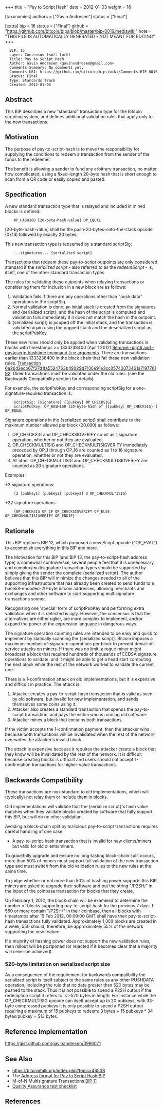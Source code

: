 
+++
title = "Pay to Script Hash"
date = 2012-01-03
weight = 16

[taxonomies]
authors = ["Gavin Andresen"]
status = ["Final"]

[extra]
bip = 16
status = ["Final"]
github = "https://github.com/bitcoin/bips/blob/master/bip-0016.mediawiki"
note = "THIS FILE IS AUTOMATICALLY GENERATED - NOT MEANT FOR EDITING"
+++

```
  BIP: 16
  Layer: Consensus (soft fork)
  Title: Pay to Script Hash
  Author: Gavin Andresen <gavinandresen@gmail.com>
  Comments-Summary: No comments yet.
  Comments-URI: https://github.com/bitcoin/bips/wiki/Comments:BIP-0016
  Status: Final
  Type: Standards Track
  Created: 2012-01-03
```

<h2>Abstract</h2>


This BIP describes a new "standard" transaction type for the Bitcoin scripting system, and defines additional validation rules that apply only to the new transactions.

<h2>Motivation</h2>


The purpose of pay-to-script-hash is to move the responsibility for supplying the conditions to redeem a transaction from the sender of the funds to the redeemer.

The benefit is allowing a sender to fund any arbitrary transaction, no matter how complicated, using a fixed-length 20-byte hash that is short enough to scan from a QR code or easily copied and pasted.

<h2>Specification</h2>


A new standard transaction type that is relayed and included in mined blocks is defined:

```
    OP_HASH160 [20-byte-hash-value] OP_EQUAL
```

[20-byte-hash-value] shall be the push-20-bytes-onto-the-stack opcode (0x14) followed by exactly 20 bytes.

This new transaction type is redeemed by a standard scriptSig:

```
    ...signatures... {serialized script}
```

Transactions that redeem these pay-to-script outpoints are only considered standard if the _serialized script_ - also referred to as the _redeemScript_ - is, itself, one of the other standard transaction types.

The rules for validating these outpoints when relaying transactions or considering them for inclusion in a new block are as follows:

1.  Validation fails if there are any operations other than "push data" operations in the scriptSig.
1.  Normal validation is done: an initial stack is created from the signatures and {serialized script}, and the hash of the script is computed and validation fails immediately if it does not match the hash in the outpoint.
1.  {serialized script} is popped off the initial stack, and the transaction is validated again using the popped stack and the deserialized script as the scriptPubKey.


These new rules should only be applied when validating transactions in blocks with timestamps >= 1333238400 (Apr 1 2012) <ref><a href="https://github.com/bitcoin/bitcoin/commit/8f188ece3c82c4cf5d52a3363e7643c23169c0ff" target="_blank">Remove -bip16 and -paytoscripthashtime command-line arguments</a></ref>. There are transactions earlier than 1333238400 in the block chain that fail these new validation rules. <ref><a href="https://web.archive.org/web/20141122040355/http://blockexplorer.com/tx/6a26d2ecb67f27d1fa5524763b49029d7106e91e3cc05743073461a719776192" target="_blank">Transaction 6a26d2ecb67f27d1fa5524763b49029d7106e91e3cc05743073461a719776192</a></ref>. Older transactions must be validated under the old rules. (see the Backwards Compatibility section for details).

For example, the scriptPubKey and corresponding scriptSig for a one-signature-required transaction is:

```
    scriptSig: [signature] {[pubkey] OP_CHECKSIG}
    scriptPubKey: OP_HASH160 [20-byte-hash of {[pubkey] OP_CHECKSIG} ] OP_EQUAL
```

Signature operations in the {serialized script} shall contribute to the maximum number allowed per block (20,000) as follows:

1.  OP_CHECKSIG and OP_CHECKSIGVERIFY count as 1 signature operation, whether or not they are evaluated.
1.  OP_CHECKMULTISIG and OP_CHECKMULTISIGVERIFY immediately preceded by OP_1 through OP_16 are counted as 1 to 16 signature operation, whether or not they are evaluated.
1.  All other OP_CHECKMULTISIG and OP_CHECKMULTISIGVERIFY are counted as 20 signature operations.


Examples:

+3 signature operations:
```
    {2 [pubkey1] [pubkey2] [pubkey3] 3 OP_CHECKMULTISIG}
```

+22 signature operations
```
    {OP_CHECKSIG OP_IF OP_CHECKSIGVERIFY OP_ELSE OP_CHECKMULTISIGVERIFY OP_ENDIF}
```

<h2>Rationale</h2>


This BIP replaces BIP 12, which proposed a new Script opcode ("OP_EVAL") to accomplish everything in this BIP and more.

The Motivation for this BIP (and BIP 13, the pay-to-script-hash address type) is somewhat controversial; several people feel that it is unnecessary, and complex/multisignature transaction types should be supported by simply giving the sender the complete {serialized script}. The author believes that this BIP will minimize the changes needed to all of the supporting infrastructure that has already been created to send funds to a base58-encoded-20-byte bitcoin addresses, allowing merchants and exchanges and other software to start supporting multisignature transactions sooner.

Recognizing one 'special' form of scriptPubKey and performing extra validation when it is detected is ugly. However, the consensus is that the alternatives are either uglier, are more complex to implement, and/or expand the power of the expression language in dangerous ways.

The signature operation counting rules are intended to be easy and quick to implement by statically scanning the {serialized script}. Bitcoin imposes a maximum-number-of-signature-operations per block to prevent denial-of-service attacks on miners. If there was no limit, a rogue miner might broadcast a block that required hundreds of thousands of ECDSA signature operations to validate, and it might be able to get a head start computing the next block while the rest of the network worked to validate the current one.

There is a 1-confirmation attack on old implementations, but it is expensive and difficult in practice. The attack is:

1.  Attacker creates a pay-to-script-hash transaction that is valid as seen by old software, but invalid for new implementation, and sends themselves some coins using it.
1.  Attacker also creates a standard transaction that spends the pay-to-script transaction, and pays the victim who is running old software.
1.  Attacker mines a block that contains both transactions.


If the victim accepts the 1-confirmation payment, then the attacker wins because both transactions will be invalidated when the rest of the network overwrites the attacker's invalid block.

The attack is expensive because it requires the attacker create a block that they know will be invalidated by the rest of the network. It is difficult because creating blocks is difficult and users should not accept 1-confirmation transactions for higher-value transactions.

<h2>Backwards Compatibility</h2>


These transactions are non-standard to old implementations, which will (typically) not relay them or include them in blocks.

Old implementations will validate that the {serialize script}'s hash value matches when they validate blocks created by software that fully support this BIP, but will do no other validation.

Avoiding a block-chain split by malicious pay-to-script transactions requires careful handling of one case:

*  A pay-to-script-hash transaction that is invalid for new clients/miners but valid for old clients/miners.


To gracefully upgrade and ensure no long-lasting block-chain split occurs, more than 50% of miners must support full validation of the new transaction type and must switch from the old validation rules to the new rules at the same time.

To judge whether or not more than 50% of hashing power supports this BIP, miners are asked to upgrade their software and put the string "/P2SH/" in the input of the coinbase transaction for blocks that they create.

On February 1, 2012, the block-chain will be examined to determine the number of blocks supporting pay-to-script-hash for the previous 7 days. If 550 or more contain "/P2SH/" in their coinbase, then all blocks with timestamps after 15 Feb 2012, 00:00:00 GMT shall have their pay-to-script-hash transactions fully validated. Approximately 1,000 blocks are created in a week; 550 should, therefore, be approximately 55% of the network supporting the new feature.

If a majority of hashing power does not support the new validation rules, then rollout will be postponed (or rejected if it becomes clear that a majority will never be achieved).

<h3>520-byte limitation on serialized script size</h3>


As a consequence of the requirement for backwards compatibility the serialized script is itself subject to the same rules as any other PUSHDATA operation, including the rule that no data greater than 520 bytes may be pushed to the stack. Thus it is not possible to spend a P2SH output if the redemption script it refers to is >520 bytes in length. For instance while the OP_CHECKMULTISIG opcode can itself accept up to 20 pubkeys, with 33-byte compressed pubkeys it is only possible to spend a P2SH output requiring a maximum of 15 pubkeys to redeem: 3 bytes + 15 pubkeys * 34 bytes/pubkey = 513 bytes.


<h2>Reference Implementation</h2>


https://gist.github.com/gavinandresen/3966071

<h2>See Also</h2>


*  https://bitcointalk.org/index.php?topic=46538
*  The <a href="/13" target="_blank">Address format for Pay to Script Hash BIP</a>
*  M-of-N Multisignature Transactions <a href="/11" target="_blank">BIP 11</a>
*  <a href="https://github.com/bitcoin/bips/blob/master/bip-0016/qa.mediawiki" target="_blank">Quality Assurance test checklist</a>


<h2> References </h2>

<references>
